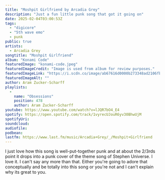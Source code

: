 ```yaml
---
title: "Moshpit Girlfriend by Arcadia Grey"
description: "Just a fun little punk song that got it going on"
date: 2025-02-04T03:00:53Z
tags:
  - "digicore"
  - "5th wave emo"
  - punk
public: true
artists:
  - Arcadia Grey
songtitle: "Moshpit Girlfriend"
album: "Konami Code"
featuredImage: "konami-code.jpeg"
featuredImageCredit: "Image is used from album for review purposes."
featuredImageLink: "https://i.scdn.co/image/ab67616d0000b273348ad2106fb15c83a6888aa6"
featuredImageAlt: ""
author: Aram Zucker-Scharff
playlists:
  -
    name: "Obsessions"
    position: 478
    author: Aram Zucker-Scharff
youtube: https://www.youtube.com/watch?v=lJQR7bO4_E4
spotify: https://open.spotify.com/track/1vyrecUJouR6yv30BhwUjM
spotifyUri: 
soundcloud:
audiofile:
podbean:
lastfm: https://www.last.fm/music/Arcadia+Grey/_/Moshpit+Girlfriend
---
```


I just love how this song is well-put-together punk and at about the 2/3rds point it drops into a punk cover of the theme song of Stephen Universe. I love it. I can't say any more than that. Either you're going to adore that conceptually and be totally into this song or you're not and I can't explain why its great to you. 
		